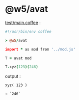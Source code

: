 [‼️]: ✏️README.mdt

# @w5/avat

[test/main.coffee](./test/main.coffee) :

```coffee
#!/usr/bin/env coffee

> @w5/avat

import * as mod from '../mod.js'

T = avat mod

T.xyz(123)(246)
```

output :

`xyz( 123 )`

    → `246`
